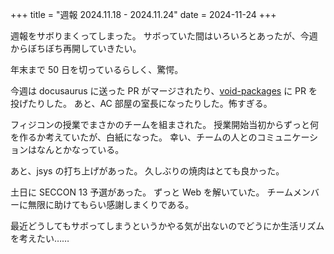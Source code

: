 +++
title = "週報 2024.11.18 - 2024.11.24"
date = 2024-11-24
+++

週報をサボりまくってしまった。
サボっていた間はいろいろとあったが、今週からぼちぼち再開していきたい。

年末まで 50 日を切っているらしく、驚愕。

今週は docusaurus に送った PR がマージされたり、[void-packages](https://github.com/void-linux/void-packages) に PR を投げたりした。
あと、AC 部屋の室長になったりした。怖すぎる。

フィジコンの授業でまさかのチームを組まされた。
授業開始当初からずっと何を作るか考えていたが、白紙になった。
幸い、チームの人とのコミュニケーションはなんとかなっている。

あと、jsys の打ち上げがあった。
久しぶりの焼肉はとても良かった。

土日に SECCON 13 予選があった。
ずっと Web を解いていた。
チームメンバーに無限に助けてもらい感謝しまくりである。

最近どうしてもサボってしまうというかやる気が出ないのでどうにか生活リズムを考えたい……
